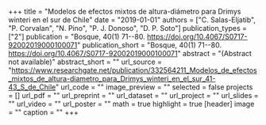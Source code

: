 +++
title = "Modelos de efectos mixtos de altura-diámetro para Drimys winteri en el sur de Chile"
date = "2019-01-01"
authors = ["C. Salas-Eljatib", "P. Corvalan", "N. Pino", "P. J. Donoso", "D. P. Soto"]
publication_types = ["2"]
publication = "Bosque, 40(1) 71--80. https://doi.org/10.4067/S0717-92002019000100071"
publication_short = "Bosque, 40(1) 71--80. https://doi.org/10.4067/S0717-92002019000100071"
abstract = "(Abstract not available)"
abstract_short = ""
url_source = "https://www.researchgate.net/publication/332564211_Modelos_de_efectos_mixtos_de_altura-diametro_para_Drimys_winteri_en_el_sur_41-43_S_de_Chile"
url_code = ""
image_preview = ""
selected = false
projects = []
url_pdf = ""
url_preprint = ""
url_dataset = ""
url_project = ""
url_slides = ""
url_video = ""
url_poster = ""
math = true
highlight = true
[header]
image = ""
caption = ""
+++
